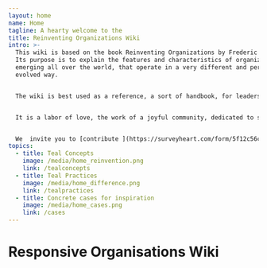 ```yaml
---
layout: home
name: Home
tagline: A hearty welcome to the
title: Reinventing Organizations Wiki
intro: >-
  This wiki is based on the book Reinventing Organizations by Frederic Laloux.
  Its purpose is to explain the features and characteristics of organizations,
  emerging all over the world, that operate in a very different and perhaps more
  evolved way.


  The wiki is best used as a reference, a sort of handbook, for leaders looking to upgrade specific management practices in their organization.


  It is a labor of love, the work of a joyful community, dedicated to soulful organizations everywhere coming to life.


  We  invite you to [contribute ](https://surveyheart.com/form/5f12c56c042b2b3696da7a2e#welcome)by updating the relevant pages with your own learning and experience.
topics:
  - title: Teal Concepts
    image: /media/home_reinvention.png
    link: /tealconcepts
  - title: Teal Practices
    image: /media/home_difference.png
    link: /tealpractices
  - title: Concrete cases for inspiration
    image: /media/home_cases.png
    link: /cases
---
```


# Responsive Organisations Wiki
